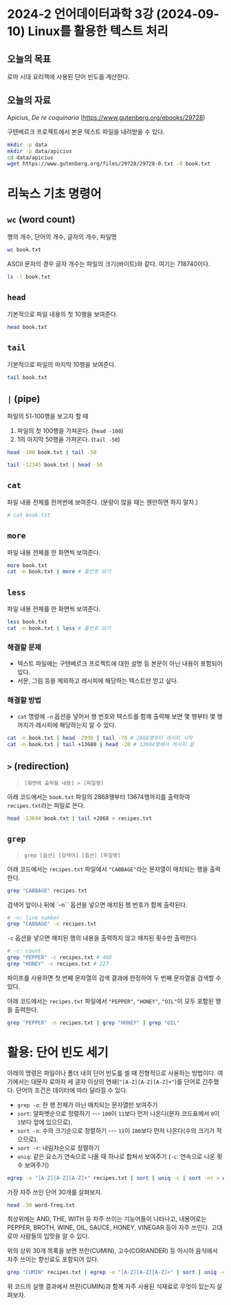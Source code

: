# 2024-2 언어데이터과학 3강 (2024-09-10) Linux를 활용한 텍스트 처리

## 오늘의 목표

로마 시대 요리책에 사용된 단어 빈도를 계산한다.


## 오늘의 자료

Apicius, *De re coquinaria* (https://www.gutenberg.org/ebooks/29728)

구텐베르크 프로젝트에서 본문 텍스트 파일을 내려받을 수 있다.

```bash
mkdir -p data
mkdir -p data/apicius
cd data/apicius
wget https://www.gutenberg.org/files/29728/29728-0.txt -O book.txt
```


# 리눅스 기초 명령어

## `wc` (word count)

행의 개수, 단어의 개수, 글자의 개수, 파일명

```bash
wc book.txt
```

ASCII 문자의 경우 글자 개수는 파일의 크기(바이트)와 같다. 여기는 718740이다.

```bash
ls -l book.txt
```

## `head`

기본적으로 파일 내용의 첫 10행을 보여준다.

```bash
head book.txt
```

## `tail`

기본적으로 파일의 마지막 10행을 보여준다.

```bash
tail book.txt
```

## `|` (pipe)

파일의 51-100행을 보고자 할 때

1. 파일의 첫 100행을 가져온다. (`head -100`)
2. 1의 마지막 50행을 가져온다. (`tail -50`)

```bash
head -100 book.txt | tail -50
```

```bash
tail -12345 book.txt | head -50
```

## `cat`

파일 내용 전체를 한꺼번에 보여준다. (분량이 많을 때는 웬만하면 하지 말자.)

```bash
# cat book.txt
```

## `more`

파일 내용 전체를 한 화면씩 보여준다.

```bash
more book.txt
cat -n book.txt | more # 줄번호 보기
```

## `less`

파일 내용 전체를 한 화면씩 보여준다.

```bash
less book.txt
cat -n book.txt | less # 줄번호 보기
```




### 해결할 문제

+ 텍스트 파일에는 구텐베르크 프로젝트에 대한 설명 등 본문이 아닌 내용이 포함되어 있다.
+ 서문, 그림 등을 제외하고 레시피에 해당하는 텍스트만 얻고 싶다.

### 해결할 방법

+ `cat` 명령에 `-n` 옵션을 넣어서 행 번호와 텍스트를 함께 출력해 보면 몇 행부터 몇 행까지가 레시피에 해당하는지 알 수 있다.

```bash
cat -n book.txt | head -2930 | tail -70 # 2868행부터 레시피 시작
cat -n book.txt | tail +13680 | head -20 # 13694행에서 레시피 끝
```

## `>` (redirection)

> `[화면에 출력될 내용] > [파일명]`

아래 코드에서는 `book.txt` 파일의 2868행부터 13674행까지를 출력하여 `recipes.txt`라는 파일로 쓴다.

```bash
head -13694 book.txt | tail +2868 > recipes.txt
```

## `grep`

> `grep [옵션] [검색어] [옵션] [파일명]`

아래 코드에서는 `recipes.txt` 파일에서 `"CABBAGE"`라는 문자열이 매치되는 행을 출력한다.

```bash
grep "CABBAGE" recipes.txt
```

검색어 앞이나 뒤에 `-n`` 옵션을 넣으면 매치된 행 번호가 함께 출력된다.

```bash
# -n: line number
grep "CABBAGE" -n recipes.txt
```

`-c` 옵션을 넣으면 매치된 행의 내용을 출력하지 않고 매치된 횟수만 출력한다.

```bash
# -c: count
grep "PEPPER" -c recipes.txt # 468
grep "HONEY" -c recipes.txt # 227
```

파이프를 사용하면 첫 번째 문자열의 검색 결과에 한정하여 두 번째 문자열을 검색할 수 있다.

아래 코드에서는 `recipes.txt` 파일에서 `"PEPPER"`, `"HONEY"`, `"OIL"`이 모두 포함된 행을 출력한다.

```bash
grep "PEPPER" -n recipes.txt | grep "HONEY" | grep "OIL"
```

# 활용: 단어 빈도 세기

아래의 명령은 파일이나 폴더 내의 단어 빈도를 셀 때 전형적으로 사용하는 방법이다. 여기에서는 대문자 로마자 세 글자 이상의 연쇄(`"[A-Z][A-Z][A-Z]+"`)를 단어로 간주했다. 단어의 조건은 데이터에 따라 달라질 수 있다.

+ `grep -o`: 한 행 전체가 아닌 매치되는 문자열만 보여주기
+ `sort`: 알파벳순으로 정렬하기 --- `100`이 `11`보다 먼저 나온다(문자 코드표에서 `0`이 `1`보다 앞에 있으므로).
+ `sort -n`: 수의 크기순으로 정렬하기  --- `11`이 `100`보다 먼저 나온다(수의 크기가 작으므로).
+ `sort -r`: 내림차순으로 정렬하기
+ `uniq`: 같은 요소가 연속으로 나올 때 하나로 합쳐서 보여주기 (`-c`: 연속으로 나온 횟수 보여주기)

```bash
egrep -o "[A-Z][A-Z][A-Z]+" recipes.txt | sort | uniq -c | sort -nr > word-freq.txt
```

가장 자주 쓰인 단어 30개를 살펴보자.

```bash
head -30 word-freq.txt
```

최상위에는 AND, THE, WITH 등 자주 쓰이는 기능어들이 나타나고, 내용어로는 PEPPER, BROTH, WINE, OIL, SAUCE, HONEY, VINEGAR 등이 자주 쓰인다. 고대 로마 사람들의 입맛을 알 수 있다.

위의 상위 30개 목록을 보면 쯔란(CUMIN), 고수(CORIANDER) 등 아시아 음식에서 자주 쓰이는 향신료도 포함되어 있다.

```bash
grep "CUMIN" recipes.txt | egrep -o "[A-Z][A-Z][A-Z]+" | sort | uniq -c | sort -nr
```

위 코드의 실행 결과에서 쯔란(CUMIN)과 함께 자주 사용된 식재료로 무엇이 있는지 살펴보자.
